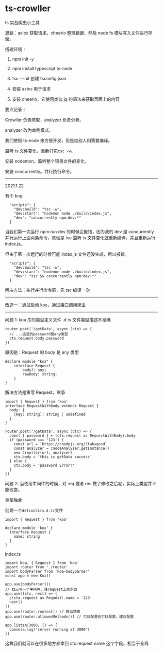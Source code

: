 # ts-crowller

ts 实战爬虫小工具

思路：axios 获取请求，cheerio 整理数据，然后 node fs 模块写入文件进行存储。

搭建环境：

1. npm init -y

2. npm install typescript ts-node

3. tsc --init 创建 tsconfig.json

4. 安装 axios 用于请求

5. 安装 cheerio，它使用类似 jq 的语法来获取页面上的内容

要点记录：

Crowller 负责爬取，analyzer 负责分析。

analyzer 改为单例模式。

我们使用 ts-node 来方便开发，但是给别人用需要编译。

监听 ts 文件变化，重新打包`tsc -w`。

安装 nodemon。监听整个项目文件的变化。

安装 concurrently。并行执行命令。

---

2021.1.22

有个 bug

```
  "scripts": {
    "dev:build": "tsc -w",
    "dev:start": "nodemon node ./build/index.js",
    "dev": "concurrently npm:dev:*"
  }
```

当我们第一次运行 npm run dev 的时候会报错，因为我的 dev 是 concurrently 并行运行上面两条命令，原理是 tsc 监听 ts 文件变化就重新编译，并且重新运行 index.js。

但由于第一次运行的时候可能 index.js 文件还没生成，所以报错。

```
  "scripts": {
    "dev:build": "tsc -w",
    "dev:start": "nodemon node ./build/index.js",
    "dev": "tsc && concurrently npm:dev:*"
  }
```

解决方法：执行并行命令前，先 tsc 编译一次

---

改造一：通过启动 koa，通过接口调用爬虫

---

问题 1: koa 库的类型定义文件 .d.ts 文件类型描述不准确

```
router.post('/getData', async (ctx) => {
  // ...这里的password是any类型
  ctx.request.body.password
})
```

原因是：Request 的 body 是 any 类型

```
declare module "koa" {
    interface Request {
        body?: any;
        rawBody: string;
    }
}
```

解决方法是重写 Request，继承

```
import { Request } from 'koa'
interface RequestWithBody extends Request {
  body: {
    [key: string]: string | undefined
  }
}

router.post('/getData', async (ctx) => {
  const { password } = (ctx.request as RequestWithBody).body
  if (password === '123') {
    const url = `https://cnodejs.org/?tab=good`
    const analyzer = cnodeAnalyzer.getInstance()
    new Crowller(url, analyzer)
    ctx.body = 'this is getData success'
  } else {
    ctx.body = 'password Error!'
  }
})
```

问题 2: 当使用中间件的时候，对 req 或者 res 做了修改之后呢，实际上类型并不能改变。

类型融合

创建一个`definition.d.ts`文件

```
import { Request } from 'koa'

declare module 'koa' {
  interface Request {
    name: string
  }
}

```

index.ts

```
import Koa, { Request } from 'koa'
import router from './router'
import bodyParser from 'koa-bodyparser'
const app = new Koa()

app.use(bodyParser())
// 自己写一个中间件，往request上挂东西
app.use((ctx, next) => {
  ;(ctx.request as Request).name = '123'
  next()
})
app.use(router.routes()) // 启动路由
app.use(router.allowedMethods()) // 可以配置也可以配置，建议配置

app.listen(3000, () => {
  console.log('server running at 3000')
})

```

这样我们就可以在很多地方都拿到 ctx.request.name 这个字段。相当于全局
